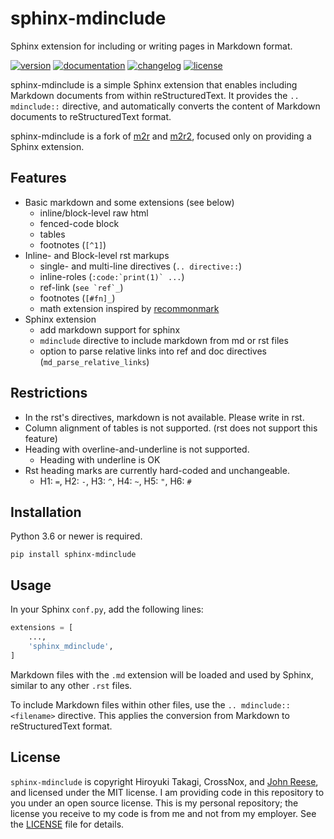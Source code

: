 sphinx-mdinclude
================

Sphinx extension for including or writing pages in Markdown format.

[![version](https://img.shields.io/pypi/v/sphinx-mdinclude.svg)](https://pypi.python.org/pypi/sphinx-mdinclude)
[![documentation](https://img.shields.io/badge/docs-latest-success)](https://sphinx-mdinclude.readthedocs.io)
[![changelog](https://img.shields.io/badge/change-log-blue)](https://sphinx-mdinclude.readthedocs.io)
[![license](https://img.shields.io/pypi/l/sphinx-mdinclude.svg)](https://github.com/jreese/sphinx-mdinclude/blob/main/LICENSE)


sphinx-mdinclude is a simple Sphinx extension that enables including Markdown documents
from within reStructuredText. It provides the `.. mdinclude::` directive, and
automatically converts the content of Markdown documents to reStructuredText format.

sphinx-mdinclude is a fork of [m2r](https://github.com/miyakogi/m2r) and
[m2r2](https://github.com/crossnox/m2r2), focused only on providing a Sphinx extension.

## Features

* Basic markdown and some extensions (see below)
    * inline/block-level raw html
    * fenced-code block
    * tables
    * footnotes (``[^1]``)
* Inline- and Block-level rst markups
    * single- and multi-line directives (`.. directive::`)
    * inline-roles (``:code:`print(1)` ...``)
    * ref-link (``see `ref`_``)
    * footnotes (``[#fn]_``)
    * math extension inspired by [recommonmark](https://recommonmark.readthedocs.io/en/latest/index.html)
* Sphinx extension
    * add markdown support for sphinx
    * ``mdinclude`` directive to include markdown from md or rst files
    * option to parse relative links into ref and doc directives (``md_parse_relative_links``)

## Restrictions

* In the rst's directives, markdown is not available. Please write in rst.
* Column alignment of tables is not supported. (rst does not support this feature)
* Heading with overline-and-underline is not supported.
  * Heading with underline is OK
* Rst heading marks are currently hard-coded and unchangeable.
  * H1: `=`, H2: `-`, H3: `^`, H4: `~`, H5: `"`, H6: `#`

## Installation

Python 3.6 or newer is required.

```
pip install sphinx-mdinclude
```

## Usage

In your Sphinx `conf.py`, add the following lines:

```python
extensions = [
    ...,
    'sphinx_mdinclude',
]
```

Markdown files with the `.md` extension will be loaded and used by Sphinx, similar to
any other `.rst` files.

To include Markdown files within other files, use the `.. mdinclude:: <filename>`
directive. This applies the conversion from Markdown to reStructuredText format.

## License

`sphinx-mdinclude` is copyright Hiroyuki Takagi, CrossNox, and [John Reese][],
and licensed under the MIT license. I am providing code in this repository to you
under an open source license. This is my personal repository; the license you receive
to my code is from me and not from my employer. See the [LICENSE][] file for details.

[John Reese]: https://jreese.sh
[LICENSE]: https://github.com/jreese/sphinx-mdinclude/blob/main/LICENSE
